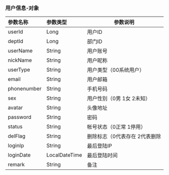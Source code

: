 ### 用户信息-对象

| 参数名称        | 参数类型          | 参数说明             |
|:------------|:--------------|------------------|
| userId      | Long          | 用户ID             |
| deptId      | Long          | 部门ID             |
| userName    | String        | 用户账号             |
| nickName    | String        | 用户昵称             |
| userType    | String        | 用户类型（00系统用户）     |
| email       | String        | 用户邮箱             |
| phonenumber | String        | 手机号码             |
| sex         | String        | 用户性别（0男 1女 2未知）  |
| avatar      | String        | 头像地址             |
| password    | String        | 密码               |
| status      | String        | 帐号状态（0正常 1停用）    |
| delFlag     | String        | 删除标志（0代表存在 2代表删除 |
| loginIp     | String        | 最后登陆IP           |
| loginDate   | LocalDateTime | 最后登陆时间           |
| remark      | String        | 备注               |
